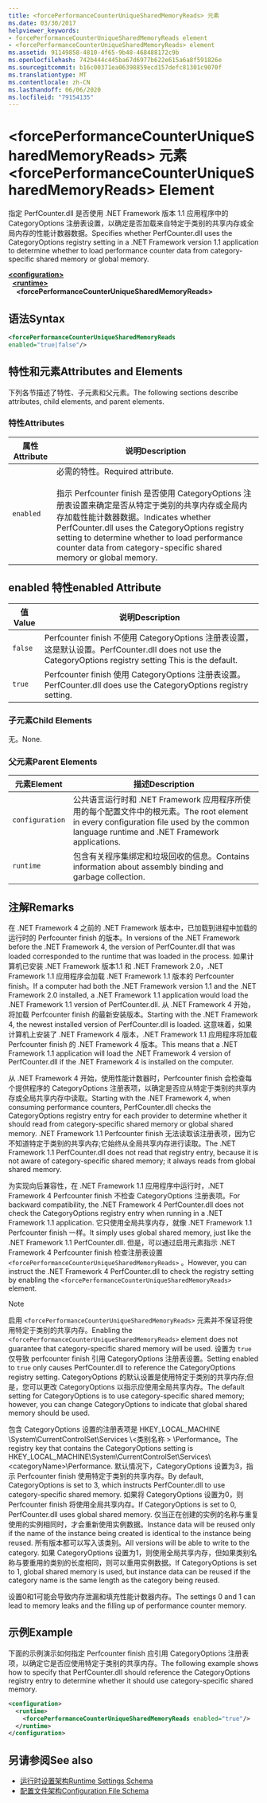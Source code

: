 ```yaml
---
title: <forcePerformanceCounterUniqueSharedMemoryReads> 元素
ms.date: 03/30/2017
helpviewer_keywords:
- forcePerformanceCounterUniqueSharedMemoryReads element
- <forcePerformanceCounterUniqueSharedMemoryReads> element
ms.assetid: 91149858-4810-4f65-9b48-468488172c9b
ms.openlocfilehash: 742b444c445ba67d6977b622e615a6a8f591826e
ms.sourcegitcommit: b16c00371ea06398859ecd157defc81301c9070f
ms.translationtype: MT
ms.contentlocale: zh-CN
ms.lasthandoff: 06/06/2020
ms.locfileid: "79154135"
---
```

# <a name="forceperformancecounteruniquesharedmemoryreads-element"></a><span data-ttu-id="2bd61-102">\<forcePerformanceCounterUniqueSharedMemoryReads> 元素</span><span class="sxs-lookup"><span data-stu-id="2bd61-102">\<forcePerformanceCounterUniqueSharedMemoryReads> Element</span></span>
<span data-ttu-id="2bd61-103">指定 PerfCounter.dll 是否使用 .NET Framework 版本 1.1 应用程序中的 CategoryOptions 注册表设置，以确定是否加载来自特定于类别的共享内存或全局内存的性能计数器数据。</span><span class="sxs-lookup"><span data-stu-id="2bd61-103">Specifies whether PerfCounter.dll uses the CategoryOptions registry setting in a .NET Framework version 1.1 application to determine whether to load performance counter data from category-specific shared memory or global memory.</span></span>  
  
[**\<configuration>**](../configuration-element.md)\
&nbsp;&nbsp;[**\<runtime>**](runtime-element.md)\
&nbsp;&nbsp;&nbsp;&nbsp;**\<forcePerformanceCounterUniqueSharedMemoryReads>**  
  
## <a name="syntax"></a><span data-ttu-id="2bd61-104">语法</span><span class="sxs-lookup"><span data-stu-id="2bd61-104">Syntax</span></span>  
  
```xml  
<forcePerformanceCounterUniqueSharedMemoryReads
enabled="true|false"/>  
```  
  
## <a name="attributes-and-elements"></a><span data-ttu-id="2bd61-105">特性和元素</span><span class="sxs-lookup"><span data-stu-id="2bd61-105">Attributes and Elements</span></span>  
 <span data-ttu-id="2bd61-106">下列各节描述了特性、子元素和父元素。</span><span class="sxs-lookup"><span data-stu-id="2bd61-106">The following sections describe attributes, child elements, and parent elements.</span></span>  
  
### <a name="attributes"></a><span data-ttu-id="2bd61-107">特性</span><span class="sxs-lookup"><span data-stu-id="2bd61-107">Attributes</span></span>  
  
|<span data-ttu-id="2bd61-108">属性</span><span class="sxs-lookup"><span data-stu-id="2bd61-108">Attribute</span></span>|<span data-ttu-id="2bd61-109">说明</span><span class="sxs-lookup"><span data-stu-id="2bd61-109">Description</span></span>|  
|---------------|-----------------|  
|`enabled`|<span data-ttu-id="2bd61-110">必需的特性。</span><span class="sxs-lookup"><span data-stu-id="2bd61-110">Required attribute.</span></span><br /><br /> <span data-ttu-id="2bd61-111">指示 Perfcounter finish 是否使用 CategoryOptions 注册表设置来确定是否从特定于类别的共享内存或全局内存加载性能计数器数据。</span><span class="sxs-lookup"><span data-stu-id="2bd61-111">Indicates whether PerfCounter.dll uses the CategoryOptions registry setting to determine whether to load performance counter data from category-specific shared memory or global memory.</span></span>|  
  
## <a name="enabled-attribute"></a><span data-ttu-id="2bd61-112">enabled 特性</span><span class="sxs-lookup"><span data-stu-id="2bd61-112">enabled Attribute</span></span>  
  
|<span data-ttu-id="2bd61-113">值</span><span class="sxs-lookup"><span data-stu-id="2bd61-113">Value</span></span>|<span data-ttu-id="2bd61-114">说明</span><span class="sxs-lookup"><span data-stu-id="2bd61-114">Description</span></span>|  
|-----------|-----------------|  
|`false`|<span data-ttu-id="2bd61-115">Perfcounter finish 不使用 CategoryOptions 注册表设置，这是默认设置。</span><span class="sxs-lookup"><span data-stu-id="2bd61-115">PerfCounter.dll does not use the CategoryOptions registry setting This is the default.</span></span>|  
|`true`|<span data-ttu-id="2bd61-116">Perfcounter finish 使用 CategoryOptions 注册表设置。</span><span class="sxs-lookup"><span data-stu-id="2bd61-116">PerfCounter.dll does use the CategoryOptions registry setting.</span></span>|  
  
### <a name="child-elements"></a><span data-ttu-id="2bd61-117">子元素</span><span class="sxs-lookup"><span data-stu-id="2bd61-117">Child Elements</span></span>  
 <span data-ttu-id="2bd61-118">无。</span><span class="sxs-lookup"><span data-stu-id="2bd61-118">None.</span></span>  
  
### <a name="parent-elements"></a><span data-ttu-id="2bd61-119">父元素</span><span class="sxs-lookup"><span data-stu-id="2bd61-119">Parent Elements</span></span>  
  
|<span data-ttu-id="2bd61-120">元素</span><span class="sxs-lookup"><span data-stu-id="2bd61-120">Element</span></span>|<span data-ttu-id="2bd61-121">描述</span><span class="sxs-lookup"><span data-stu-id="2bd61-121">Description</span></span>|  
|-------------|-----------------|  
|`configuration`|<span data-ttu-id="2bd61-122">公共语言运行时和 .NET Framework 应用程序所使用的每个配置文件中的根元素。</span><span class="sxs-lookup"><span data-stu-id="2bd61-122">The root element in every configuration file used by the common language runtime and .NET Framework applications.</span></span>|  
|`runtime`|<span data-ttu-id="2bd61-123">包含有关程序集绑定和垃圾回收的信息。</span><span class="sxs-lookup"><span data-stu-id="2bd61-123">Contains information about assembly binding and garbage collection.</span></span>|  
  
## <a name="remarks"></a><span data-ttu-id="2bd61-124">注解</span><span class="sxs-lookup"><span data-stu-id="2bd61-124">Remarks</span></span>  
 <span data-ttu-id="2bd61-125">在 .NET Framework 4 之前的 .NET Framework 版本中，已加载到进程中加载的运行时的 Perfcounter finish 的版本。</span><span class="sxs-lookup"><span data-stu-id="2bd61-125">In versions of the .NET Framework before the .NET Framework 4, the version of PerfCounter.dll that was loaded corresponded to the runtime that was loaded in the process.</span></span> <span data-ttu-id="2bd61-126">如果计算机已安装 .NET Framework 版本1.1 和 .NET Framework 2.0，.NET Framework 1.1 应用程序会加载 .NET Framework 1.1 版本的 Perfcounter finish。</span><span class="sxs-lookup"><span data-stu-id="2bd61-126">If a computer had both the .NET Framework version 1.1 and the .NET Framework 2.0 installed, a .NET Framework 1.1 application would load the .NET Framework 1.1 version of PerfCounter.dll.</span></span> <span data-ttu-id="2bd61-127">从 .NET Framework 4 开始，将加载 Perfcounter finish 的最新安装版本。</span><span class="sxs-lookup"><span data-stu-id="2bd61-127">Starting with the .NET Framework 4, the newest installed version of PerfCounter.dll is loaded.</span></span> <span data-ttu-id="2bd61-128">这意味着，如果计算机上安装了 .NET Framework 4 版本，.NET Framework 1.1 应用程序将加载 Perfcounter finish 的 .NET Framework 4 版本。</span><span class="sxs-lookup"><span data-stu-id="2bd61-128">This means that a .NET Framework 1.1 application will load the .NET Framework 4 version of PerfCounter.dll if the .NET Framework 4 is installed on the computer.</span></span>  
  
 <span data-ttu-id="2bd61-129">从 .NET Framework 4 开始，使用性能计数器时，Perfcounter finish 会检查每个提供程序的 CategoryOptions 注册表项，以确定是否应从特定于类别的共享内存或全局共享内存中读取。</span><span class="sxs-lookup"><span data-stu-id="2bd61-129">Starting with the .NET Framework 4, when consuming performance counters, PerfCounter.dll checks the CategoryOptions registry entry for each provider to determine whether it should read from category-specific shared memory or global shared memory.</span></span> <span data-ttu-id="2bd61-130">.NET Framework 1.1 Perfcounter finish 无法读取该注册表项，因为它不知道特定于类别的共享内存;它始终从全局共享内存进行读取。</span><span class="sxs-lookup"><span data-stu-id="2bd61-130">The .NET Framework 1.1 PerfCounter.dll does not read that registry entry, because it is not aware of category-specific shared memory; it always reads from global shared memory.</span></span>  
  
 <span data-ttu-id="2bd61-131">为实现向后兼容性，在 .NET Framework 1.1 应用程序中运行时，.NET Framework 4 Perfcounter finish 不检查 CategoryOptions 注册表项。</span><span class="sxs-lookup"><span data-stu-id="2bd61-131">For backward compatibility, the .NET Framework 4 PerfCounter.dll does not check the CategoryOptions registry entry when running in a .NET Framework 1.1 application.</span></span> <span data-ttu-id="2bd61-132">它只使用全局共享内存，就像 .NET Framework 1.1 Perfcounter finish 一样。</span><span class="sxs-lookup"><span data-stu-id="2bd61-132">It simply uses global shared memory, just like the .NET Framework 1.1 PerfCounter.dll.</span></span> <span data-ttu-id="2bd61-133">但是，可以通过启用元素指示 .NET Framework 4 Perfcounter finish 检查注册表设置 `<forcePerformanceCounterUniqueSharedMemoryReads>` 。</span><span class="sxs-lookup"><span data-stu-id="2bd61-133">However, you can instruct the .NET Framework 4 PerfCounter.dll to check the registry setting by enabling the `<forcePerformanceCounterUniqueSharedMemoryReads>` element.</span></span>  
  
> [!NOTE]
> <span data-ttu-id="2bd61-134">启用 `<forcePerformanceCounterUniqueSharedMemoryReads>` 元素并不保证将使用特定于类别的共享内存。</span><span class="sxs-lookup"><span data-stu-id="2bd61-134">Enabling the `<forcePerformanceCounterUniqueSharedMemoryReads>` element does not guarantee that category-specific shared memory will be used.</span></span> <span data-ttu-id="2bd61-135">设置为 `true` 仅导致 perfcounter finish 引用 CategoryOptions 注册表设置。</span><span class="sxs-lookup"><span data-stu-id="2bd61-135">Setting enabled to `true` only causes PerfCounter.dll to reference the CategoryOptions registry setting.</span></span> <span data-ttu-id="2bd61-136">CategoryOptions 的默认设置是使用特定于类别的共享内存;但是，您可以更改 CategoryOptions 以指示应使用全局共享内存。</span><span class="sxs-lookup"><span data-stu-id="2bd61-136">The default setting for CategoryOptions is to use category-specific shared memory; however, you can change CategoryOptions to indicate that global shared memory should be used.</span></span>  
  
 <span data-ttu-id="2bd61-137">包含 CategoryOptions 设置的注册表项是 HKEY_LOCAL_MACHINE \System\CurrentControlSet\Services \\<类别名称 \> \Performance。</span><span class="sxs-lookup"><span data-stu-id="2bd61-137">The registry key that contains the CategoryOptions setting is HKEY_LOCAL_MACHINE\System\CurrentControlSet\Services\\<categoryName\>\Performance.</span></span> <span data-ttu-id="2bd61-138">默认情况下，CategoryOptions 设置为3，指示 Perfcounter finish 使用特定于类别的共享内存。</span><span class="sxs-lookup"><span data-stu-id="2bd61-138">By default, CategoryOptions is set to 3, which instructs PerfCounter.dll to use category-specific shared memory.</span></span> <span data-ttu-id="2bd61-139">如果将 CategoryOptions 设置为0，则 Perfcounter finish 将使用全局共享内存。</span><span class="sxs-lookup"><span data-stu-id="2bd61-139">If CategoryOptions is set to 0, PerfCounter.dll uses global shared memory.</span></span> <span data-ttu-id="2bd61-140">仅当正在创建的实例的名称与重复使用的实例相同时，才会重新使用实例数据。</span><span class="sxs-lookup"><span data-stu-id="2bd61-140">Instance data will be reused only if the name of the instance being created is identical to the instance being reused.</span></span> <span data-ttu-id="2bd61-141">所有版本都可以写入该类别。</span><span class="sxs-lookup"><span data-stu-id="2bd61-141">All versions will be able to write to the category.</span></span> <span data-ttu-id="2bd61-142">如果 CategoryOptions 设置为1，则使用全局共享内存，但如果类别名称与要重用的类别的长度相同，则可以重用实例数据。</span><span class="sxs-lookup"><span data-stu-id="2bd61-142">If CategoryOptions is set to 1, global shared memory is used, but instance data can be reused if the category name is the same length as the category being reused.</span></span>  
  
 <span data-ttu-id="2bd61-143">设置0和1可能会导致内存泄漏和填充性能计数器内存。</span><span class="sxs-lookup"><span data-stu-id="2bd61-143">The settings 0 and 1 can lead to memory leaks and the filling up of performance counter memory.</span></span>  
  
## <a name="example"></a><span data-ttu-id="2bd61-144">示例</span><span class="sxs-lookup"><span data-stu-id="2bd61-144">Example</span></span>  
 <span data-ttu-id="2bd61-145">下面的示例演示如何指定 Perfcounter finish 应引用 CategoryOptions 注册表项，以确定它是否应使用特定于类别的共享内存。</span><span class="sxs-lookup"><span data-stu-id="2bd61-145">The following example shows how to specify that PerfCounter.dll should reference the CategoryOptions registry entry to determine whether it should use category-specific shared memory.</span></span>  
  
```xml  
<configuration>  
  <runtime>  
    <forcePerformanceCounterUniqueSharedMemoryReads enabled="true"/>  
  </runtime>  
</configuration>  
```  
  
## <a name="see-also"></a><span data-ttu-id="2bd61-146">另请参阅</span><span class="sxs-lookup"><span data-stu-id="2bd61-146">See also</span></span>

- [<span data-ttu-id="2bd61-147">运行时设置架构</span><span class="sxs-lookup"><span data-stu-id="2bd61-147">Runtime Settings Schema</span></span>](index.md)
- [<span data-ttu-id="2bd61-148">配置文件架构</span><span class="sxs-lookup"><span data-stu-id="2bd61-148">Configuration File Schema</span></span>](../index.md)
